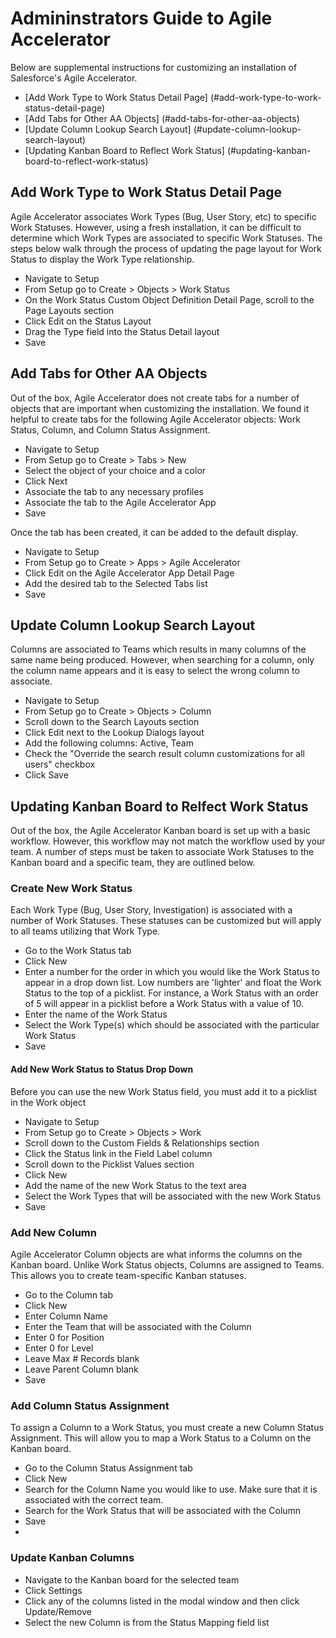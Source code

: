# Admininstrators Guide to Agile Accelerator
Below are supplemental instructions for customizing an installation of Salesforce's Agile Accelerator. 

- [Add Work Type to Work Status Detail Page]               (#add-work-type-to-work-status-detail-page)
- [Add Tabs for Other AA Objects]                          (#add-tabs-for-other-aa-objects)
- [Update Column Lookup Search Layout]                     (#update-column-lookup-search-layout)
- [Updating Kanban Board to Reflect Work Status]           (#updating-kanban-board-to-reflect-work-status)


## Add Work Type to Work Status Detail Page
Agile Accelerator associates Work Types (Bug, User Story, etc) to specific Work Statuses. However, using a fresh installation, it can be difficult to determine which Work Types are associated to specific Work Statuses. The steps below walk through the process of updating the page layout for Work Status to display the Work Type relationship.

- Navigate to Setup
- From Setup go to Create > Objects > Work Status
- On the Work Status Custom Object Definition Detail Page, scroll to the Page Layouts section
- Click Edit on the Status Layout
- Drag the Type field into the Status Detail layout
- Save

## Add Tabs for Other AA Objects
Out of the box, Agile Accelerator does not create tabs for a number of objects that are important when customizing the installation. We found it helpful to create tabs for the following Agile Accelerator objects: Work Status, Column, and Column Status Assignment. 

- Navigate to Setup
- From Setup go to Create > Tabs > New
- Select the object of your choice and a color
- Click Next
- Associate the tab to any necessary profiles 
- Associate the tab to the Agile Accelerator App
- Save

Once the tab has been created, it can be added to the default display.
- Navigate to Setup
- From Setup go to Create > Apps > Agile Accelerator 
- Click Edit on the Agile Accelerator App Detail Page
- Add the desired tab to the Selected Tabs list
- Save

## Update Column Lookup Search Layout
Columns are associated to Teams which results in many columns of the same name being produced. However, when searching for a column, only the column name appears and it is easy to select the wrong column to associate.
- Navigate to Setup
- From Setup go to Create > Objects > Column
- Scroll down to the Search Layouts section
- Click Edit next to the Lookup Dialogs layout
- Add the following columns: Active, Team
- Check the "Override the search result column customizations for all users" checkbox
- Click Save

## Updating Kanban Board to Relfect Work Status
Out of the box, the Agile Accelerator Kanban board is set up with a basic workflow. However, this workflow may not match the workflow used by your team.  A number of steps must be taken to associate Work Statuses to the Kanban board and a specific team, they are outlined below.

### Create New Work Status
Each Work Type (Bug, User Story, Investigation) is associated with a number of Work Statuses. These statuses can be customized but will apply to all teams utilizing that Work Type.

- Go to the Work Status tab
- Click New
- Enter a number for the order in which you would like the Work Status to appear in a drop down list. Low numbers are 'lighter' and float the Work Status to the top of a picklist. For instance, a Work Status with an order of 5 will appear in a picklist before a Work Status with a value of 10.
- Enter the name of the Work Status
- Select the Work Type(s) which should be associated with the particular Work Status
- Save

#### Add New Work Status to Status Drop Down
Before you can use the new Work Status field, you must add it to a picklist in the Work object
- Navigate to Setup
- From Setup go to Create > Objects > Work
- Scroll down to the Custom Fields & Relationships section
- Click the Status link in the Field Label column
- Scroll down to the Picklist Values section
- Click New
- Add the name of the new Work Status to the text area
- Select the Work Types that will be associated with the new Work Status
- Save

### Add New Column
Agile Accelerator Column objects are what informs the columns on the Kanban board. Unlike Work Status objects, Columns are assigned to Teams. This allows you to create team-specific Kanban statuses.

- Go to the Column tab
- Click New
- Enter Column Name
- Enter the Team that will be associated with the Column
- Enter 0 for Position
- Enter 0 for Level
- Leave Max # Records blank
- Leave Parent Column blank
- Save

### Add Column Status Assignment 
To assign a Column to a Work Status, you must create a new Column Status Assignment. This will allow you to map a Work Status to a Column on the Kanban board.

- Go to the Column Status Assignment tab
- Click New
- Search for the Column Name you would like to use. Make sure that it is associated with the correct team.
- Search for the Work Status that will be associated with the Column
- Save
- 

### Update Kanban Columns
- Navigate to the Kanban board for the selected team
- Click Settings
- Click any of the columns listed in the modal window and then click Update/Remove
- Select the new Column is from the Status Mapping field list

